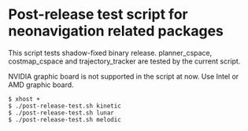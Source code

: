 # Post-release test script for neonavigation related packages

This script tests shadow-fixed binary release.
planner_cspace, costmap_cspace and trajectory_tracker are tested by the current script.

NVIDIA graphic board is not supported in the script at now.
Use Intel or AMD graphic board.

```shell
$ xhost +
$ ./post-release-test.sh kinetic
$ ./post-release-test.sh lunar
$ ./post-release-test.sh melodic
```
